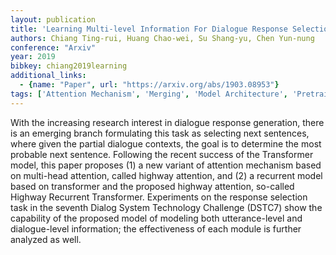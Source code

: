```yaml
---
layout: publication
title: 'Learning Multi-level Information For Dialogue Response Selection By Highway Recurrent Transformer'
authors: Chiang Ting-rui, Huang Chao-wei, Su Shang-yu, Chen Yun-nung
conference: "Arxiv"
year: 2019
bibkey: chiang2019learning
additional_links:
  - {name: "Paper", url: "https://arxiv.org/abs/1903.08953"}
tags: ['Attention Mechanism', 'Merging', 'Model Architecture', 'Pretraining Methods', 'Transformer']
---
```

With the increasing research interest in dialogue response generation, there is an emerging branch formulating this task as selecting next sentences, where given the partial dialogue contexts, the goal is to determine the most probable next sentence. Following the recent success of the Transformer model, this paper proposes (1) a new variant of attention mechanism based on multi-head attention, called highway attention, and (2) a recurrent model based on transformer and the proposed highway attention, so-called Highway Recurrent Transformer. Experiments on the response selection task in the seventh Dialog System Technology Challenge (DSTC7) show the capability of the proposed model of modeling both utterance-level and dialogue-level information; the effectiveness of each module is further analyzed as well.
